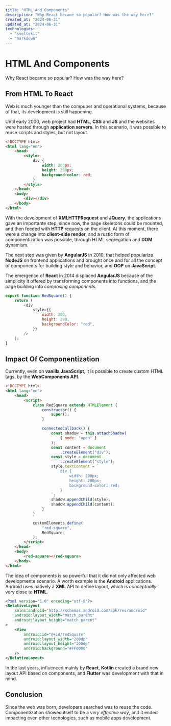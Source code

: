 ```yaml
---
title: "HTML And Components"
description: "Why React became so popular? How was the way here?"
created_at: "2024-06-31"
updated_at: "2024-06-31"
technologies:
  - "sveltekit"
  - "markdown"
---
```


# HTML And Components

Why React became so popular? How was the way here?

## From HTML To React

Web is much younger than the compuper and operational systems, because of that, its development is
still happening.

Until early 2000, web project had **HTML**, **CSS** and **JS** and the websites were hosted through
**application servers**. In this scenario, it was possible to reuse scripts and styles, but not
layout.

```html
<!DOCTYPE html>
<html lang="en">
    <head>
        <style>
            div {
                width: 200px;
                height: 200px;
                background-color: red;
            }
        </style>
    </head>
    <body>
        <div></div>
    </body>
</html>
```

With the development of **XMLHTTPRequest** and **JQuery**, the applications gave an importante step,
since now, the page skeletons could be mounted, and then feeded with **HTTP** requests on the
client. At this moment, there were a change into **client-side render**, and a rustic form of
componentization was possible, through HTML segregation and **DOM** dynamism.

The next step was given by **AngularJS** in 2010, that helped popularize **NodeJS** on frontend
applications and brought once and for all the concept of components for building style and behavior,
and **OOP** on **JavaScript**.

The emergence of **React** in 2014 displaced **AngularJS** because of the simplicity it offered by
transforming components into functions, and the page building into _composing components_.

```js
export function RedSquare() {
    return (
        <div
            style={{
                width: 200,
                height: 200,
                backgroundColor: "red",
            }}
        />
    );
}
```

## Impact Of Componentization

Currently, even on **vanilla JavaScript**, it is possible to create custom HTML tags, by the
**WebComponents API**.

```html
<!DOCTYPE html>
<html lang="en">
    <head>
        <script>
            class RedSquare extends HTMLElement {
                constructor() {
                    super();
                }

                connectedCallback() {
                    const shadow = this.attachShadow(
                        { mode: "open" }
                    );
                    const content = document
                        .createElement("div");
                    const style = document
                        .createElement("style");
                    style.textContent = `
                        div {
                            width: 200px;
                            height: 200px;
                            background-color: red;
                        }
                    `;
                    shadow.appendChild(style);
                    shadow.appendChild(content);
                }
            }

            customElements.define(
                "red-square",
                RedSquare
            );
        </script>
    </head>
    <body>
        <red-square></red-square>
    </body>
</html>
```

The idea of components is so powerful that it did not only affected web developmente scenario. A
worth example is the **Android** applications. Android uses natively a **XML** API to define layout,
which is _conceptually_ very close to **HTML**.

```xml
<?xml version="1.0" encoding="utf-8"?>
<RelativeLayout
    xmlns:android="http://schemas.android.com/apk/res/android"
    android:layout_width="match_parent"
    android:layout_height="match_parent"
>
    <View
        android:id="@+id/redSquare"
        android:layout_width="200dp"
        android:layout_height="200dp"
        android:background="#FF0000"
    />
</RelativeLayout>
```

In the last years, influenced mainly by **React**, **Kotlin** created a brand new layout API based
on components, and **Flutter** was development with that in mind.

## Conclusion

Since the web was born, developers searched was to reuse the code. Componentization showed itself to
be a _very effective way_, and it ended impacting even other tecnologies, such as mobile apps
development.
